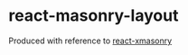 # react-masonry-layout

Produced with reference to [react-xmasonry](https://github.com/ZitRos/react-xmasonry)